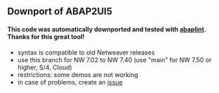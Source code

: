 ## Downport of ABAP2UI5

#### This code was automatically downported and tested with [abaplint](https://github.com/abaplint/abaplint). Thanks for this great tool!

* syntax is compatible to old Netweaver releases
* use this branch for NW 7.02 to NW 7.40 (use "main" for NW 7.50 or higher, S/4, Cloud)
* restrictions: some demos are not working
* in case of problems, create an [issue](https://github.com/oblomov-dev/ABAP2UI5/issues)


